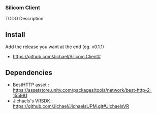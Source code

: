 ### Silicom Client

TODO Description

## Install

Add the release you want at the end (eg. v0.1.1)
* https://github.com/Jichael/Silicom.Client#

## Dependencies

 * BestHTTP asset : https://assetstore.unity.com/packages/tools/network/best-http-2-155981
 * Jichaels's VRSDK : https://github.com/Jichael/JichaelsUPM.git#JichaelsVR
